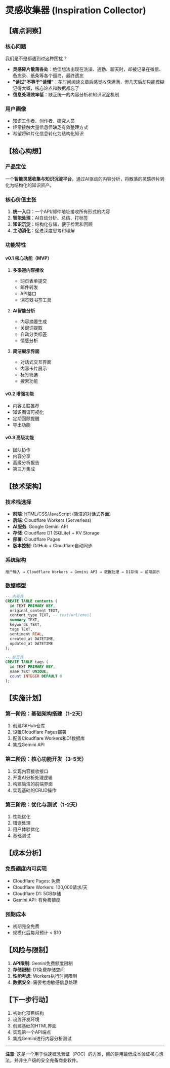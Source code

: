 # 灵感收集器 (Inspiration Collector)

## 【痛点洞察】

### 核心问题
我们是不是都遇到过这种困扰？
- **灵感碎片散落各处**：绝佳想法出现在洗澡、通勤、聊天时，却被记录在微信、备忘录、纸条等各个孤岛，最终遗忘
- **"读过"不等于"读懂"**：花时间阅读文章后感觉收获满满，但几天后却只能模糊记得大概，核心论点和数据都忘了
- **信息处理效率低**：缺乏统一的内容分析和知识沉淀机制

### 用户画像
- 知识工作者、创作者、研究人员
- 经常接触大量信息但缺乏有效整理方式
- 希望将碎片化信息转化为结构化知识

## 【核心构想】

### 产品定位
一个**智能灵感收集与知识沉淀平台**，通过AI驱动的内容分析，将散落的灵感碎片转化为结构化的知识资产。

### 核心价值主张
1. **统一入口**：一个API/邮件地址接收所有形式的内容
2. **智能处理**：AI自动分析、总结、打标签
3. **知识沉淀**：结构化存储，便于检索和回顾
4. **主动消化**：促进深度思考和理解

### 功能特性

#### v0.1 核心功能（MVP）
1. **多渠道内容接收**
   - 网页表单提交
   - 邮件转发
   - API接口
   - 浏览器书签工具

2. **AI智能分析**
   - 内容摘要生成
   - 关键词提取
   - 自动分类标签
   - 情感分析

3. **简洁展示界面**
   - 对话式交互界面
   - 内容卡片展示
   - 标签筛选
   - 搜索功能

#### v0.2 增强功能
- 内容关联推荐
- 知识图谱可视化
- 定期回顾提醒
- 导出功能

#### v0.3 高级功能
- 团队协作
- 内容分享
- 高级分析报告
- 第三方集成

## 【技术架构】

### 技术栈选择
- **前端**: HTML/CSS/JavaScript (简洁的对话式界面)
- **后端**: Cloudflare Workers (Serverless)
- **AI服务**: Google Gemini API
- **存储**: Cloudflare D1 (SQLite) + KV Storage
- **部署**: Cloudflare Pages
- **版本控制**: GitHub + Cloudflare自动同步

### 系统架构
```
用户输入 → Cloudflare Workers → Gemini API → 数据处理 → D1存储 → 前端展示
```

### 数据模型
```sql
-- 内容表
CREATE TABLE contents (
  id TEXT PRIMARY KEY,
  original_content TEXT,
  content_type TEXT, -- text/url/email
  summary TEXT,
  keywords TEXT,
  tags TEXT,
  sentiment REAL,
  created_at DATETIME,
  updated_at DATETIME
);

-- 标签表
CREATE TABLE tags (
  id TEXT PRIMARY KEY,
  name TEXT UNIQUE,
  count INTEGER DEFAULT 0
);
```

## 【实施计划】

### 第一阶段：基础架构搭建（1-2天）
1. 创建GitHub仓库
2. 设置Cloudflare Pages部署
3. 配置Cloudflare Workers和D1数据库
4. 集成Gemini API

### 第二阶段：核心功能开发（3-5天）
1. 实现内容接收接口
2. 开发AI分析处理逻辑
3. 构建简洁的前端界面
4. 实现基础的CRUD操作

### 第三阶段：优化与测试（1-2天）
1. 性能优化
2. 错误处理
3. 用户体验优化
4. 基础测试

## 【成本分析】

### 免费额度内可实现
- Cloudflare Pages: 免费
- Cloudflare Workers: 100,000请求/天
- Cloudflare D1: 5GB存储
- Gemini API: 有免费额度

### 预期成本
- 初期完全免费
- 规模化后每月预计 < $10

## 【风险与限制】

1. **API限制**: Gemini免费额度限制
2. **存储限制**: D1免费存储空间
3. **性能考虑**: Workers执行时间限制
4. **数据安全**: 需要考虑敏感信息处理

## 【下一步行动】

1. 初始化项目结构
2. 设置开发环境
3. 创建基础的HTML界面
4. 实现第一个API端点
5. 集成Gemini进行内容分析测试

---

**注意**: 这是一个用于快速概念验证（POC）的方案，目的是用最低成本验证核心想法，并非生产级的安全完备商业软件。